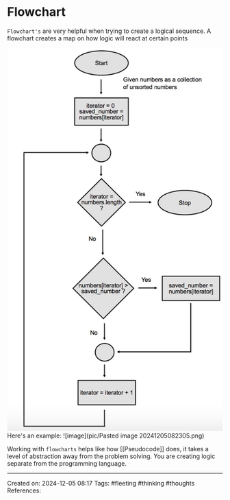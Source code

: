 # Flowchart

`Flowchart's` are very helpful when trying to create a logical sequence. A flowchart creates a map on how logic will react at certain points

<img src="./pic/Pasted image 20241205082305.png">
Here's an example:
![image](pic/Pasted image 20241205082305.png)

Working with `flowcharts` helps like how [[Pseudocode]] does, it takes a level of abstraction away from the problem solving. You are creating logic separate from the programming language.

---

Created on: 2024-12-05 08:17
Tags: #fleeting #thinking #thoughts
References:
